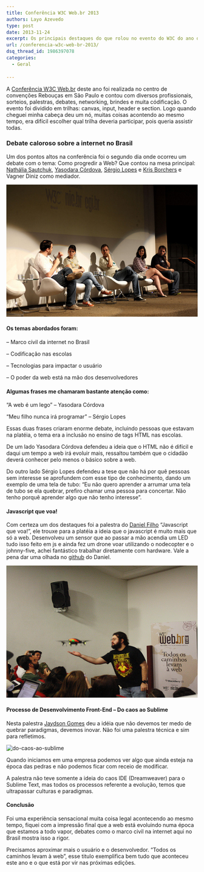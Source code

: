 ```yaml
---
title: Conferência W3C Web.br 2013
authors: Layo Azevedo
type: post
date: 2013-11-24
excerpt: Os principais destaques do que rolou no evento do W3C do ano de 2013.
url: /conferencia-w3c-web-br-2013/
dsq_thread_id: 1986397078
categories:
  - Geral

---
```

A <a href="http://conferenciaweb.w3c.br" target="_blank">Conferência W3C Web.br</a> deste ano foi realizada no centro de convenções Rebouças em São Paulo e contou com diversos profissionais, sorteios, palestras, debates, networking, brindes e muita códificação. O evento foi dividido em trilhas: canvas, input, header e section. Logo quando cheguei minha cabeça deu um nó, muitas coisas acontendo ao mesmo tempo, era difícil escolher qual trilha deveria participar, pois queria assistir todas.

### Debate caloroso sobre a internet no Brasil

Um dos pontos altos na conferência foi o segundo dia onde ocorreu um debate com o tema: Como progredir a Web? Que contou na mesa principal: <a href="http://conferenciaweb.w3c.br/#/page/57" target="_blank">Nathália Sautchuk</a>, <a href="http://conferenciaweb.w3c.br/#/page/67" target="_blank">Yasodara Córdova</a>, <a href="http://conferenciaweb.w3c.br/#/page/55" target="_blank">Sérgio Lopes</a> e <a href="http://conferenciaweb.w3c.br/#kris" target="_blank">Kris Borchers</a> e Vagner Diniz como mediador.

<img class="alignnone size-full wp-image-39583" alt="conference-2013" src="https://raw.githubusercontent.com/diegoeis/tableless-static-images/master/2013/11/flick1.jpg" width="660" height="347" />

#### Os temas abordados foram:

&#8211; Marco cívil da internet no Brasil
  
&#8211; Codificação nas escolas
  
&#8211; Tecnologias para impactar o usuário
  
&#8211; O poder da web está na mão dos desenvolvedores

#### Algumas frases me chamaram bastante atenção como:

&#8220;A web é um lego&#8221; &#8211; Yasodara Córdova
  
&#8220;Meu filho nunca irá programar&#8221; &#8211; Sérgio Lopes

Essas duas frases criaram enorme debate, incluindo pessoas que estavam na platéia, o tema era a inclusão no ensino de tags HTML nas escolas.

De um lado Yasodara Córdova defendeu a ideia que o HTML não é difícil e daqui um tempo a web irá evoluir mais, ressaltou também que o cidadão deverá conhecer pelo menos o básico sobre a web.

Do outro lado Sérgio Lopes defendeu a tese que não há por quê pessoas sem interesse se aprofundem com esse tipo de conhecimento, dando um exemplo de uma tela de tubo: &#8220;Eu não quero aprender a arrumar uma tela de tubo se ela quebrar, prefiro chamar uma pessoa para concertar. Não tenho porquê aprender algo que não tenho interesse&#8221;.

#### Javascript que voa!

Com certeza um dos destaques foi a palestra do <a href="http://conferenciaweb.w3c.br/#/page/37" target="_blank">Daniel Filho</a> &#8220;Javascript que voa!&#8221;, ele trouxe para a platéia a ideia que o javascript é muito mais que só a web. Desenvolveu um sensor que ao passar a mão acendia um LED tudo isso feito em js e ainda fez um drone voar utilizando o nodecopter e o johnny-five, achei fantástico trabalhar diretamente com hardware. Vale a pena dar uma olhada no <a href="https://github.com/danielfilho" target="_blank">github</a> do Daniel.

<img class="alignnone size-full wp-image-39586" alt="daniel-filho" src="https://raw.githubusercontent.com/diegoeis/tableless-static-images/master/2013/11/flick2.jpg" width="660" height="347" />

#### Processo de Desenvolvimento Front-End &#8211; Do caos ao Sublime

Nesta palestra <a href="http://conferenciaweb.w3c.br/#jaydson" target="_blank">Jaydson Gomes</a> deu a idéia que não devemos ter medo de quebrar paradigmas, devemos inovar. Não foi uma palestra técnica e sim para refletimos.

<img class="alignnone size-full wp-image-39547" alt="do-caos-ao-sublime" src="https://raw.githubusercontent.com/diegoeis/tableless-static-images/master/2013/11/do-caos-ao-sublime.jpg" width="660" height="347" srcset="uploads/2013/11/do-caos-ao-sublime.jpg 660w, uploads/2013/11/do-caos-ao-sublime-319x168.jpg 319w, uploads/2013/11/do-caos-ao-sublime-588x310.jpg 588w, uploads/2013/11/do-caos-ao-sublime-589x310.jpg 589w" sizes="(max-width: 660px) 100vw, 660px" />

Quando iniciamos em uma empresa podemos ver algo que ainda esteja na época das pedras e não podemos ficar com receio de modificar.
  
A palestra não teve somente a ideia do caos IDE (Dreamweaver) para o Sublime Text, mas todos os processos referente a evolução, temos que ultrapassar culturas e paradigmas.

#### Conclusão

Foi uma experiência sensacional muita coisa legal acontecendo ao mesmo tempo, fiquei com a impressão final que a web está evoluindo numa época que estamos a todo vapor, debates como o marco civil na internet aqui no Brasil mostra isso a rigor.

Precisamos aproximar mais o usuário e o desenvolvedor. &#8220;Todos os caminhos levam à web&#8221;, esse titulo exemplifica bem tudo que aconteceu este ano e o que está por vir nas próximas edições.
